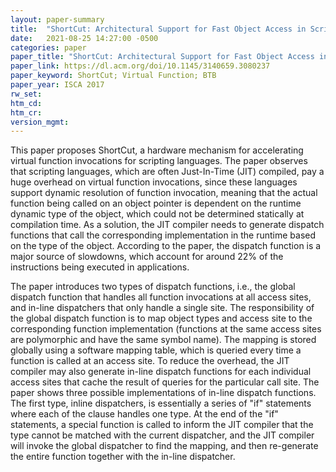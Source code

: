 ```yaml
---
layout: paper-summary
title:  "ShortCut: Architectural Support for Fast Object Access in Scripting Languages"
date:   2021-08-25 14:27:00 -0500
categories: paper
paper_title: "ShortCut: Architectural Support for Fast Object Access in Scripting Languages"
paper_link: https://dl.acm.org/doi/10.1145/3140659.3080237
paper_keyword: ShortCut; Virtual Function; BTB
paper_year: ISCA 2017
rw_set:
htm_cd:
htm_cr:
version_mgmt:
---
```


This paper proposes ShortCut, a hardware mechanism for accelerating virtual function invocations for scripting 
languages.
The paper observes that scripting languages, which are often Just-In-Time (JIT) compiled, pay a huge overhead on
virtual function invocations, since these languages support dynamic resolution of function invocation, meaning
that the actual function being called on an object pointer is dependent on the runtime dynamic type of the 
object, which could not be determined statically at compilation time. 
As a solution, the JIT compiler needs to generate dispatch functions that call the corresponding implementation in the 
runtime based on the type of the object.
According to the paper, the dispatch function is a major source of slowdowns, which account for around 22% of the 
instructions being executed in applications.

The paper introduces two types of dispatch functions, i.e., the global dispatch function that handles all function
invocations at all access sites, and in-line dispatchers that only handle a single site.
The responsibility of the global dispatch function is to map object types and access site to the corresponding function
implementation (functions at the same access sites are polymorphic and have the same symbol name).
The mapping is stored globally using a software mapping table, which is queried every time a function is called
at an access site.
To reduce the overhead, the JIT compiler may also generate in-line dispatch functions for each individual access sites 
that cache the result of queries for the particular call site.
The paper shows three possible implementations of in-line dispatch functions.
The first type, inline dispatchers, is essentially a series of "if" statements where each of the clause handles one
type. At the end of the "if" statements, a special function is called to inform the JIT compiler that the type cannot
be matched with the current dispatcher, and the JIT compiler will invoke the global dispatcher to find the mapping, and 
then re-generate the entire function together with the in-line dispatcher.
